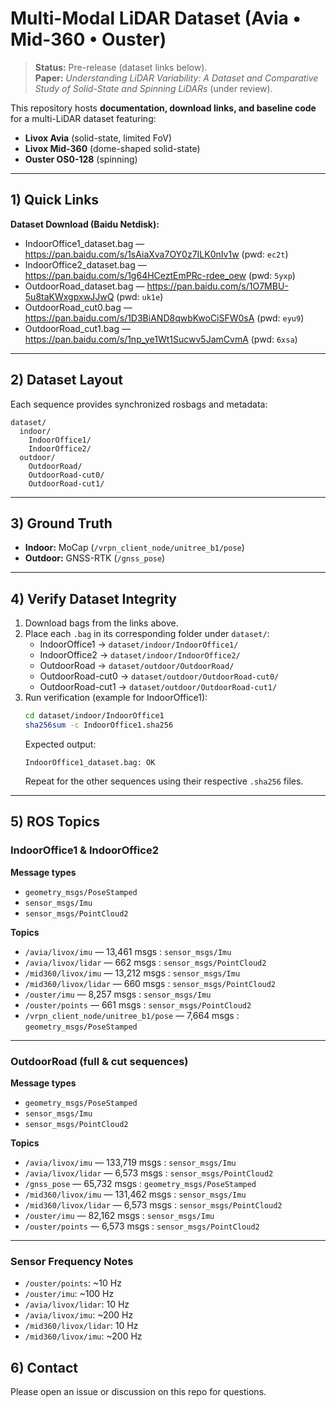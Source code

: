 # Multi-Modal LiDAR Dataset (Avia • Mid-360 • Ouster)

> **Status:** Pre-release (dataset links below).  
> **Paper:** *Understanding LiDAR Variability: A Dataset and Comparative Study of Solid-State and Spinning LiDARs* (under review).

This repository hosts **documentation, download links, and baseline code** for a multi-LiDAR dataset featuring:
- **Livox Avia** (solid-state, limited FoV)
- **Livox Mid-360** (dome-shaped solid-state)
- **Ouster OS0-128** (spinning)

---

## 1) Quick Links

**Dataset Download (Baidu Netdisk):**
- IndoorOffice1_dataset.bag — https://pan.baidu.com/s/1sAiaXva7OY0z7ILK0nIv1w (pwd: `ec2t`)
- IndoorOffice2_dataset.bag — https://pan.baidu.com/s/1g64HCeztEmPRc-rdee_oew (pwd: `5yxp`)
- OutdoorRoad_dataset.bag — https://pan.baidu.com/s/1O7MBU-5u8taKWxgpxwJJwQ (pwd: `uk1e`)
- OutdoorRoad_cut0.bag — https://pan.baidu.com/s/1D3BiAND8qwbKwoCiSFW0sA (pwd: `eyu9`)
- OutdoorRoad_cut1.bag — https://pan.baidu.com/s/1np_ye1Wt1Sucwv5JamCvmA (pwd: `6xsa`)

---

## 2) Dataset Layout

Each sequence provides synchronized rosbags and metadata:

```
dataset/
  indoor/
    IndoorOffice1/
    IndoorOffice2/
  outdoor/
    OutdoorRoad/
    OutdoorRoad-cut0/
    OutdoorRoad-cut1/
```

---

## 3) Ground Truth

- **Indoor:** MoCap (`/vrpn_client_node/unitree_b1/pose`)
- **Outdoor:** GNSS-RTK (`/gnss_pose`)

---

## 4) Verify Dataset Integrity

1. Download bags from the links above.
2. Place each `.bag` in its corresponding folder under `dataset/`:
   - IndoorOffice1 → `dataset/indoor/IndoorOffice1/`
   - IndoorOffice2 → `dataset/indoor/IndoorOffice2/`
   - OutdoorRoad → `dataset/outdoor/OutdoorRoad/`
   - OutdoorRoad-cut0 → `dataset/outdoor/OutdoorRoad-cut0/`
   - OutdoorRoad-cut1 → `dataset/outdoor/OutdoorRoad-cut1/`
3. Run verification (example for IndoorOffice1):
   ```bash
   cd dataset/indoor/IndoorOffice1
   sha256sum -c IndoorOffice1.sha256
   ```
   Expected output:
   ```
   IndoorOffice1_dataset.bag: OK
   ```
   Repeat for the other sequences using their respective `.sha256` files.

---

## 5) ROS Topics

### IndoorOffice1 & IndoorOffice2

**Message types**
- `geometry_msgs/PoseStamped`  
- `sensor_msgs/Imu`   
- `sensor_msgs/PointCloud2`  

**Topics**
- `/avia/livox/imu` — 13,461 msgs : `sensor_msgs/Imu`  
- `/avia/livox/lidar` — 662 msgs : `sensor_msgs/PointCloud2`  
- `/mid360/livox/imu` — 13,212 msgs : `sensor_msgs/Imu`  
- `/mid360/livox/lidar` — 660 msgs : `sensor_msgs/PointCloud2`  
- `/ouster/imu` — 8,257 msgs : `sensor_msgs/Imu`  
- `/ouster/points` — 661 msgs : `sensor_msgs/PointCloud2`  
- `/vrpn_client_node/unitree_b1/pose` — 7,664 msgs : `geometry_msgs/PoseStamped`  

---

### OutdoorRoad (full & cut sequences)

**Message types**
- `geometry_msgs/PoseStamped`  
- `sensor_msgs/Imu`   
- `sensor_msgs/PointCloud2`  

**Topics**
- `/avia/livox/imu` — 133,719 msgs : `sensor_msgs/Imu`  
- `/avia/livox/lidar` — 6,573 msgs : `sensor_msgs/PointCloud2`  
- `/gnss_pose` — 65,732 msgs : `geometry_msgs/PoseStamped`  
- `/mid360/livox/imu` — 131,462 msgs : `sensor_msgs/Imu`  
- `/mid360/livox/lidar` — 6,573 msgs : `sensor_msgs/PointCloud2`  
- `/ouster/imu` — 82,162 msgs : `sensor_msgs/Imu`  
- `/ouster/points` — 6,573 msgs : `sensor_msgs/PointCloud2`  

---

### Sensor Frequency Notes
- `/ouster/points`: ~10 Hz  
- `/ouster/imu`: ~100 Hz  
- `/avia/livox/lidar`: 10 Hz  
- `/avia/livox/imu`: ~200 Hz  
- `/mid360/livox/lidar`: 10 Hz  
- `/mid360/livox/imu`: ~200 Hz

## 6) Contact

Please open an issue or discussion on this repo for questions.
